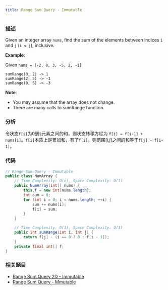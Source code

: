 ```yaml
---
title: Range Sum Query - Immutable
---
```



### 描述

Given an integer array `nums`, find the sum of the elements between indices `i` and `j` (`i ≤ j`), inclusive.

**Example**:

Given `nums = [-2, 0, 3, -5, 2, -1]`

```
sumRange(0, 2) -> 1
sumRange(2, 5) -> -1
sumRange(0, 5) -> -3
```

**Note**:

* You may assume that the array does not change.
* There are many calls to sumRange function.


### 分析

令状态`f[i]`为0到`i`元素之间的和，则状态转移方程为 `f[i] = f[i-1] + nums[i]`。`f[i]`本质上是累加和，有了`f[i]`，则范围[i,j]之间的和等于`f[j] - f[i-1]`。


### 代码

```java
// Range Sum Query - Immutable
public class NumArray {
    // Time Complexity: O(n), Space Complexity: O(1)
    public NumArray(int[] nums) {
        this.f = new int[nums.length];
        int sum = 0;
        for (int i = 0; i < nums.length; ++i) {
            sum += nums[i];
            f[i] = sum;
        }
    }

    // Time Complexity: O(1), Space Complexity: O(1)
    public int sumRange(int i, int j) {
        return f[j] - (i == 0 ? 0 : f[i - 1]);
    }
    private final int[] f;
}
```


### 相关题目

* [Range Sum Query 2D - Immutable](range-sum-query-2d-immutable.md)
* [Range Sum Query - Mmutable](../binary-tree/segment-tree/range-sum-query-mutable.md)
